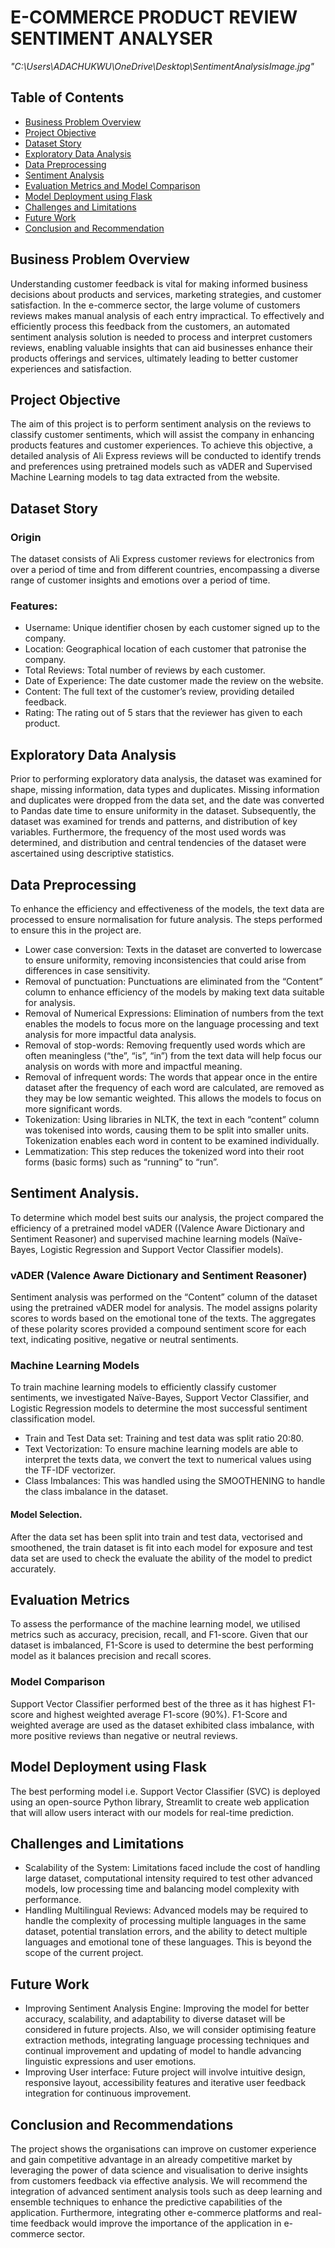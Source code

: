 # E-COMMERCE PRODUCT REVIEW SENTIMENT ANALYSER
*"C:\Users\ADACHUKWU\OneDrive\Desktop\SentimentAnalysisImage.jpg"*
## Table of Contents
- [Business Problem Overview](#business-problem-overview)
- [Project Objective](#project-objective)
- [Dataset Story](#dataset-story)
- [Exploratory Data Analysis](#exploratory-data-analysis)
- [Data Preprocessing](#data-preprocessing)
- [Sentiment Analysis](#sentiment-analysis)
- [Evaluation Metrics and Model Comparison](#evaluation-metrics-and-model-comparison)
- [Model Deployment using Flask](#model-deployment-using-flask)
- [Challenges and Limitations](#challenges-and-limitations)
- [Future Work](#future-work)
- [Conclusion and Recommendation](#conclusion-and-recommendation)

  
## Business Problem Overview
Understanding customer feedback is vital for making informed business decisions about products and services, marketing strategies, and customer satisfaction. In the e-commerce sector, the large volume of customers reviews makes manual analysis of each entry impractical. To effectively and efficiently process this feedback from the customers, an automated sentiment analysis solution is needed to process and interpret customers reviews, enabling valuable insights that can aid businesses enhance their products offerings and services, ultimately leading to better customer experiences and satisfaction.

## Project Objective
The aim of this project is to perform sentiment analysis on the reviews to classify customer sentiments, which will assist the company in enhancing products features and customer experiences.
To achieve this objective, a detailed analysis of Ali Express reviews will be conducted to identify trends and preferences using pretrained models such as vADER and Supervised Machine Learning models to tag data extracted from the website. 

## Dataset Story
### Origin
The dataset consists of Ali Express customer reviews for electronics from over a period of time and from different countries, encompassing a diverse range of customer insights and emotions over a period of time.
### Features:
* Username: Unique identifier chosen by each customer signed up to the company.
* Location: Geographical location of each customer that patronise the company.
* Total Reviews: Total number of reviews by each customer.
* Date of Experience: The date customer made the review on the website.
* Content: The full text of the customer’s review, providing detailed feedback.
* Rating: The rating out of 5 stars that the reviewer has given to each product.

## Exploratory Data Analysis
Prior to performing exploratory data analysis, the dataset was examined for shape, missing information, data types and duplicates. Missing information and duplicates were dropped from the data set, and the date was converted to Pandas date time to ensure uniformity in the dataset.
Subsequently, the dataset was examined for trends and patterns, and distribution of key variables. Furthermore, the frequency of the most used words was determined, and distribution and central tendencies of the dataset were ascertained using descriptive statistics.
## Data Preprocessing
To enhance the efficiency and effectiveness of the models, the text data are processed to ensure normalisation for future analysis. The steps performed to ensure this in the project are.
* Lower case conversion: Texts in the dataset are converted to lowercase to ensure uniformity, removing inconsistencies that could arise from differences in case sensitivity.
* Removal of punctuation: Punctuations are eliminated from the “Content” column to enhance efficiency of the models by making text data suitable for analysis.
* Removal of Numerical Expressions: Elimination of numbers from the text enables the models to focus more on the language processing and text analysis for more impactful data analysis.
* Removal of stop-words: Removing frequently used words which are often meaningless (“the”, “is”, “in”) from the text data will help focus our analysis on words with more and impactful meaning.
* Removal of infrequent words: The words that appear once in the entire dataset after the frequency of each word are calculated, are removed as they may be low semantic weighted. This allows the models to focus on more significant words.
* Tokenization: Using libraries in NLTK, the text in each “content” column was tokenised into words, causing them to be split into smaller units. Tokenization enables each word in content to be examined individually.
* Lemmatization: This step reduces the tokenized word into their root forms (basic forms) such as “running” to “run”.
## Sentiment Analysis.
To determine which model best suits our analysis, the project compared the efficiency of a pretrained model vADER ((Valence Aware Dictionary and Sentiment Reasoner) and supervised machine learning models (Naïve-Bayes, Logistic Regression and Support Vector Classifier models).
### vADER (Valence Aware Dictionary and Sentiment Reasoner)
Sentiment analysis was performed on the “Content” column of the dataset using the pretrained vADER model for analysis. The model assigns polarity scores to words based on the emotional tone of the texts. The aggregates of these polarity scores provided a compound sentiment score for each text, indicating positive, negative or neutral sentiments. 
### Machine Learning Models
To train machine learning models to efficiently classify customer sentiments, we investigated Naïve-Bayes, Support Vector Classifier, and Logistic Regression models to determine the most successful sentiment classification model. 
* Train and Test Data set:  Training and test data was split ratio 20:80.
* Text Vectorization: To ensure machine learning models are able to interpret the texts data, we convert the text to numerical values using the TF-IDF vectorizer. 
* Class Imbalances: This was handled using the SMOOTHENING to handle the class imbalance in the dataset.
#### Model Selection.
After the data set has been split into train and test data, vectorised and smoothened, the train dataset is fit into each model for exposure and test data set are used to check the evaluate the ability of the model to predict accurately.
## Evaluation Metrics
To assess the performance of the machine learning model, we utilised metrics such as accuracy, precision, recall, and F1-score. 
Given that our dataset is imbalanced, F1-Score is used to determine the best performing model as it balances precision and recall scores.
### Model Comparison 
Support Vector Classifier performed best of the three as it has highest F1-score and highest weighted average F1-score (90%). F1-Score and weighted average are used as the dataset exhibited class imbalance, with more positive reviews than negative or neutral reviews. 
## Model Deployment using Flask
The best performing model i.e. Support Vector Classifier (SVC) is deployed using an open-source Python library, Streamlit to create web application that will allow users interact with our models for real-time prediction.
## Challenges and Limitations
* Scalability of the System: Limitations faced include the cost of handling large dataset, computational intensity required to test other advanced models, low processing time and balancing model complexity with performance.
* Handling Multilingual Reviews: Advanced models may be required to handle the complexity of processing multiple languages in the same dataset, potential translation errors, and the ability to detect multiple languages and emotional tone of these languages. This is beyond the scope of the current project.
## Future Work
* Improving Sentiment Analysis Engine: Improving the model for better accuracy, scalability, and adaptability to diverse dataset will be considered in future projects. Also, we will consider optimising feature extraction methods, integrating language processing techniques and continual improvement and updating of model to handle advancing linguistic expressions and user emotions.
* Improving User interface: Future project will involve intuitive design, responsive layout, accessibility features and iterative user feedback integration for continuous improvement.
## Conclusion and Recommendations
The project shows the organisations can improve on customer experience and gain competitive advantage in an already competitive market by leveraging the power of data science and visualisation to derive insights from customers feedback via effective analysis. 
We will recommend the integration of advanced sentiment analysis tools such as deep learning and ensemble techniques to enhance the predictive capabilities of the application. Furthermore, integrating other e-commerce platforms and real-time feedback would improve the importance of the application in e-commerce sector.
